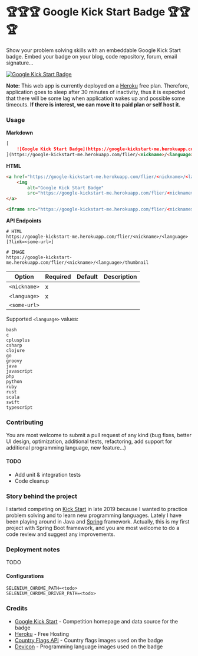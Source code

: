 # 🏆🏆🏆 Google Kick Start Badge 🏆🏆🏆

Show your problem solving skills with an embeddable Google Kick Start badge.
Embed your badge on your blog, code repository, forum, email signature...

[
    ![Google Kick Start Badge](https://google-kickstart-me.herokuapp.com/flier/matjazmav/java/thumbnail)
](https://google-kickstart-me.herokuapp.com/flier/matjazmav/java?link=https://www.linkedin.com/in/matjazmav/)

**Note:** This web app is currently deployed on a [Heroku](https://www.heroku.com) free plan.
Therefore, application goes to sleep after 30 minutes of inactivity, thus it is expected that there will be 
some lag when application wakes up and possible some timeouts.
**If there is interest, we can move it to paid plan or self host it.**

### Usage

**Markdown**
```md
[
    ![Google Kick Start Badge](https://google-kickstart-me.herokuapp.com/flier/<nickname>/<language>/thumbnail)
](https://google-kickstart-me.herokuapp.com/flier/<nickname>/<language>)
```

**HTML**
```html
<a href="https://google-kickstart-me.herokuapp.com/flier/<nickname>/<language>">
    <img
        alt="Google Kick Start Badge"
        src="https://google-kickstart-me.herokuapp.com/flier/<nickname>/<language>/thumbnail" />
</a>
```

```html
<iframe src="https://google-kickstart-me.herokuapp.com/flier/<nickname>/<language>" />
```

**API Endpoints**
```
# HTML
https://google-kickstart-me.herokuapp.com/flier/<nickname>/<language>[?link=<some-url>]

# IMAGE
https://google-kickstart-me.herokuapp.com/flier/<nickname>/<language>/thumbnail
```

|Option      |Required|Default|Description|
|------------|--------|-------|-----------|
|`<nickname>`| x      |       |           |
|`<language>`| x      |       |           |
|`<some-url>`|        |       |           |

Supported `<language>` values:
```
bash
c
cplusplus
csharp
clojure
go
groovy
java
javascript
php
python
ruby
rust
scala
swift
typescript
```

### Contributing
You are most welcome to submit a pull request of any kind (bug fixes, better UI design, 
optimization, additional tests, refactoring,
add support for additional programming language, new feature...)

#### TODO
- Add unit & integration tests
- Code cleanup

### Story behind the project
I started competing on [Kick Start](https://codingcompetitions.withgoogle.com/kickstart) in late 2019 because I wanted to practice problem solving
and to learn new programming languages. Lately I have been playing around in Java and [Spring](https://spring.io/) framework.
Actually, this is my first project with Spring Boot framework, and you are most welcome to do a code
review and suggest any improvements.

### Deployment notes
TODO

#### Configurations
```
SELENIUM_CHROME_PATH=<todo>
SELENIUM_CHROME_DRIVER_PATH=<todo>
```

### Credits
* [Google Kick Start](https://codingcompetitions.withgoogle.com/kickstart) - Competition homepage and data source for the badge
* [Heroku](https://www.heroku.com) - Free Hosting
* [Country Flags API](https://www.countryflags.io/) - Country flags images used on the badge
* [Devicon](https://devicons.github.io/devicon/) - Programming language images used on the badge
